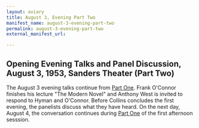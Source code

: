 ```yaml
---
layout: aviary
title: August 3, Evening Part Two
manifest_name: august-3-evening-part-two
permalink: august-3-evening-part-two
external_manifest_url: 

---
```

## Opening Evening Talks and Panel Discussion, August 3, 1953, Sanders Theater (Part Two)
The August 3 evening talks continue from <a href="https://tanyaclement.github.io/harvard1953/august-3-evening-part-one">Part One</a>. Frank O'Connor finishes his lecture "The Modern Novel" and Anthony West is invited to respond to Hyman and O'Connor. Before Collins concludes the first evening, the panelists discuss what they have heard. On the next day, August 4, the conversation continues during <a href="https://tanyaclement.github.io/harvard1953/august-4-afternoon-part-one">Part One</a> of the first afternoon sesssion. 
